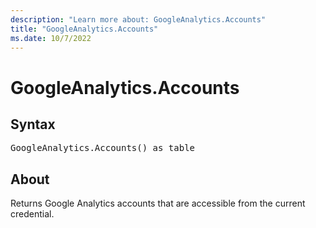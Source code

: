```yaml
---
description: "Learn more about: GoogleAnalytics.Accounts"
title: "GoogleAnalytics.Accounts"
ms.date: 10/7/2022
---
```

# GoogleAnalytics.Accounts

## Syntax

<pre>
GoogleAnalytics.Accounts() as table
</pre>

## About

Returns Google Analytics accounts that are accessible from the current credential.
